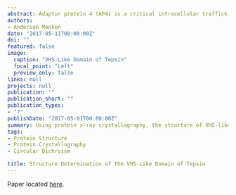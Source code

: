 ```yaml
---
abstract: Adaptor protein 4 (AP4) is a critical intracellular trafficking protein complex in mammalian organisms that also plays a key role in the nervous system. A mutation in any of the four subunits of AP4 leads to a syndrome of debilitating diseases called hereditary spastic paraplegias. Tepsin is the only known accessory protein involved with AP4 in intracellular trafficking. Tepsin is composed of two ordered domains, one N-terminal and one central, and two C-terminal conserved motifs. These motifs are used to interact with the eta and beta-4 subunits of AP4 in an essential manner such that tepsin and AP4 exist synchronously and have evolved together. The biological function of tepsin is not presently known. As part of the Jackson Lab, I was on the team that determined the high-resolution x-ray crystal structure of the VHS-like domain of tepsin (tVHS) to a resolution of 1.86 Å. Circular dichroism spectroscopy (CD) was used to further test the structural features of tVHS. While there are significant similarities to other intracellular trafficking proteins that are involved in protein cargo binding and ubiquitin recognition, specific structural features on tVHS explain the biochemical experimental results that the Jackson Lab had previously conducted. While tVHS has structural similarities to other VHS domains it does not bind ubiquitin or acidic dileucine motifs.
authors:
- Anderson Monken
date: "2017-05-11T00:00:00Z"
doi: ""
featured: false
image:
  caption: "VHS-Like Domain of Tepsin"
  focal_point: "Left"
  preview_only: false
links: null
projects: null
publication: ""
publication_short: ""
publication_types:
- "7"
publishDate: "2017-05-01T00:00:00Z"
summary: Using protein x-ray crystallography, the structure of VHS-like domain of Tepsin is determined.
tags:
- Protein Structure
- Protein Crystallography
- Circular Dichroism

title: Structure Determination of the VHS-Like Domain of Tepsin
---
```


Paper located [here](files/monken_chem_thesis.pdf).